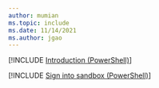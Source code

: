 ```yaml
---
author: mumian
ms.topic: include
ms.date: 11/14/2021
ms.author: jgao
---
```

[!INCLUDE [Introduction (PowerShell)](azure-template-exercise-sandbox-intro-powershell.md)]

[!INCLUDE [Sign into sandbox (PowerShell)](azure-template-exercise-sandbox-sign-in-powershell.md)]
